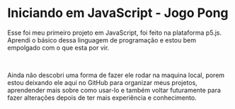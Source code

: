 # Iniciando em JavaScript - Jogo Pong

<p> Esse foi meu primeiro projeto em JavaScript, foi feito na plataforma p5.js. 
    Aprendi o básico dessa linguagem de programação e estou bem empolgado com o que esta por vir.
 </p>

 <br>

 <p>   Ainda não descobri uma forma de fazer ele rodar na maquina local, porem estou deixando ele aqui no GitHub para organizar meus projetos, aprendender mais sobre como usar-lo e também voltar futuramente para fazer alterações depois de ter mais experiência e conhecimento.
 </p>